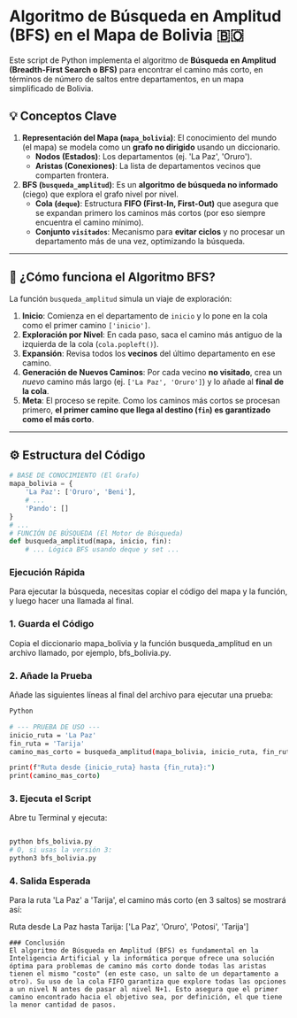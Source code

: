 # Algoritmo de Búsqueda en Amplitud (BFS) en el Mapa de Bolivia 🇧🇴

Este script de Python implementa el algoritmo de **Búsqueda en Amplitud (Breadth-First Search o BFS)** para encontrar el camino más corto, en términos de número de saltos entre departamentos, en un mapa simplificado de Bolivia.

## 💡 Conceptos Clave

1.  **Representación del Mapa (`mapa_bolivia`)**: El conocimiento del mundo (el mapa) se modela como un **grafo no dirigido** usando un diccionario.
    * **Nodos (Estados)**: Los departamentos (ej. 'La Paz', 'Oruro').
    * **Aristas (Conexiones)**: La lista de departamentos vecinos que comparten frontera.
2.  **BFS (`busqueda_amplitud`)**: Es un **algoritmo de búsqueda no informado** (ciego) que explora el grafo nivel por nivel.
    * **Cola (`deque`)**: Estructura **FIFO (First-In, First-Out)** que asegura que se expandan primero los caminos más cortos (por eso siempre encuentra el camino mínimo).
    * **Conjunto `visitados`**: Mecanismo para **evitar ciclos** y no procesar un departamento más de una vez, optimizando la búsqueda.

---

## 🚀 ¿Cómo funciona el Algoritmo BFS?

La función `busqueda_amplitud` simula un viaje de exploración:

1.  **Inicio**: Comienza en el departamento de `inicio` y lo pone en la cola como el primer camino `['inicio']`.
2.  **Exploración por Nivel**: En cada paso, saca el camino más antiguo de la izquierda de la cola (`cola.popleft()`).
3.  **Expansión**: Revisa todos los **vecinos** del último departamento en ese camino.
4.  **Generación de Nuevos Caminos**: Por cada vecino **no visitado**, crea un *nuevo* camino más largo (ej. `['La Paz', 'Oruro']`) y lo añade al **final de la cola**.
5.  **Meta**: El proceso se repite. Como los caminos más cortos se procesan primero, **el primer camino que llega al destino (`fin`) es garantizado como el más corto**.

---

## ⚙️ Estructura del Código

```python
# BASE DE CONOCIMIENTO (El Grafo)
mapa_bolivia = {
    'La Paz': ['Oruro', 'Beni'],
    # ...
    'Pando': []
}
# ...
# FUNCIÓN DE BÚSQUEDA (El Motor de Búsqueda)
def busqueda_amplitud(mapa, inicio, fin):
    # ... Lógica BFS usando deque y set ...
```
### Ejecución Rápida
Para ejecutar la búsqueda, necesitas copiar el código del mapa y la función, y luego hacer una llamada al final.

### 1. Guarda el Código
Copia el diccionario mapa_bolivia y la función busqueda_amplitud en un archivo llamado, por ejemplo, bfs_bolivia.py.

### 2. Añade la Prueba
Añade las siguientes líneas al final del archivo para ejecutar una prueba:

``` bash
Python

# --- PRUEBA DE USO ---
inicio_ruta = 'La Paz'
fin_ruta = 'Tarija'
camino_mas_corto = busqueda_amplitud(mapa_bolivia, inicio_ruta, fin_ruta)

print(f"Ruta desde {inicio_ruta} hasta {fin_ruta}:")
print(camino_mas_corto)

```

### 3. Ejecuta el Script
Abre tu Terminal y ejecuta:

```bash

python bfs_bolivia.py
# O, si usas la versión 3:
python3 bfs_bolivia.py

```
### 4. Salida Esperada
Para la ruta 'La Paz' a 'Tarija', el camino más corto (en 3 saltos) se mostrará así:

Ruta desde La Paz hasta Tarija:
['La Paz', 'Oruro', 'Potosi', 'Tarija']

``` 
### Conclusión 
El algoritmo de Búsqueda en Amplitud (BFS) es fundamental en la Inteligencia Artificial y la informática porque ofrece una solución óptima para problemas de camino más corto donde todas las aristas tienen el mismo "costo" (en este caso, un salto de un departamento a otro). Su uso de la cola FIFO garantiza que explore todas las opciones a un nivel N antes de pasar al nivel N+1. Esto asegura que el primer camino encontrado hacia el objetivo sea, por definición, el que tiene la menor cantidad de pasos.
